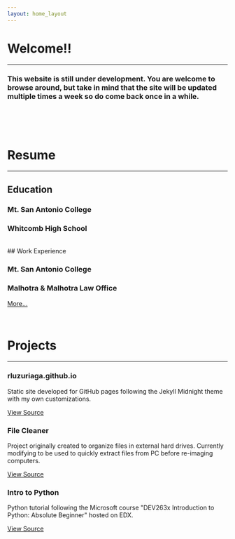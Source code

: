 ```yaml
---
layout: home_layout
---
```


<!-- This keeps the title on the browser tab from changing. -->

# Welcome!!

* * *

### This website is still under development. You are welcome to browse around, but take in mind that the site will be updated multiple times a week so do come back once in a while.

<br><br><br>

<!-- # About Me
* * *
I am a technology enthusiast that loves messing with computers.<br>
[More...](about-me) -->
# Resume

* * *

## Education

### Mt. San Antonio College
### Whitcomb High School
<br>
## Work Experience

### Mt. San Antonio College
### Malhotra & Malhotra Law Office
[More...](resume)

<br>

# Projects

* * *

<div class="rluzuriaga">
    <h3>rluzuriaga.github.io</h3>
    <p>Static site developed for GitHub pages following the Jekyll Midnight theme with my own customizations.</p>
    <a href="https://github.com/rluzuriaga/rluzuriaga.github.io">View Source</a>
</div>
<div class="File">
    <h3>File Cleaner</h3>
    <p>Project originally created to organize files in external hard drives. Currently modifying to be used to quickly extract files from PC before re-imaging computers.</p>
    <a href="https://github.com/rluzuriaga/DEV236x-Introduction-to-Python-Absolute-Beginner">View Source</a>
</div>
<div class="IntroPython">
    <h3>Intro to Python</h3>
    <p>Python tutorial following the Microsoft course "DEV263x Introduction to Python: Absolute Beginner" hosted on EDX.</p>
    <a href="https://github.com/rluzuriaga/File_Cleanup">View Source</a>
</div>
